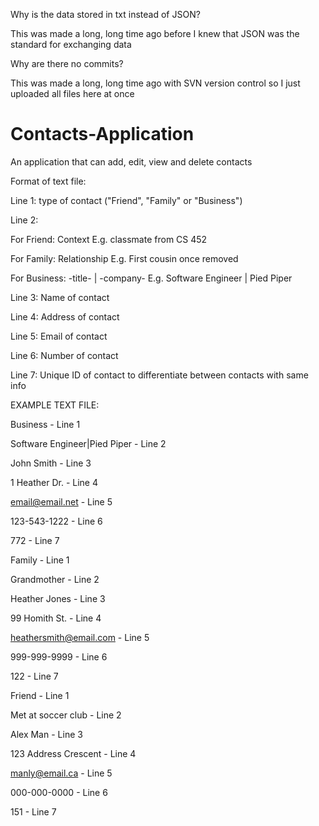 Why is the data stored in txt instead of JSON?

This was made a long, long time ago before I knew that JSON was the standard for exchanging data

Why are there no commits?

This was made a long, long time ago with SVN version control so I just uploaded all files here at once

# Contacts-Application
An application that can add, edit, view and delete contacts


Format of text file:

Line 1: type of contact ("Friend", "Family" or "Business")

Line 2: 

For Friend: Context E.g. classmate from CS 452 

For Family: Relationship E.g. First cousin once removed
        
For Business: -title- | -company- E.g. Software Engineer | Pied Piper
        
Line 3: Name of contact 

Line 4: Address of contact

Line 5: Email of contact

Line 6: Number of contact

Line 7: Unique ID of contact to differentiate between contacts with same info


EXAMPLE TEXT FILE:

Business                              - Line 1

Software Engineer|Pied Piper          - Line 2

John Smith                            - Line 3

1 Heather Dr.                         - Line 4

email@email.net                       - Line 5

123-543-1222                          - Line 6

772                                   - Line 7

Family                                - Line 1

Grandmother                           - Line 2

Heather Jones                         - Line 3

99 Homith St.                         - Line 4

heathersmith@email.com                - Line 5

999-999-9999                          - Line 6

122                                   - Line 7

Friend                                - Line 1

Met at soccer club                    - Line 2

Alex Man                              - Line 3

123 Address Crescent                  - Line 4

manly@email.ca                        - Line 5

000-000-0000                          - Line 6

151                                   - Line 7


